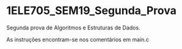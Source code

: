 # 1ELE705_SEM19_Segunda_Prova

Segunda prova de Algoritmos e Estruturas de Dados.

As instruções encontram-se nos comentários em main.c
